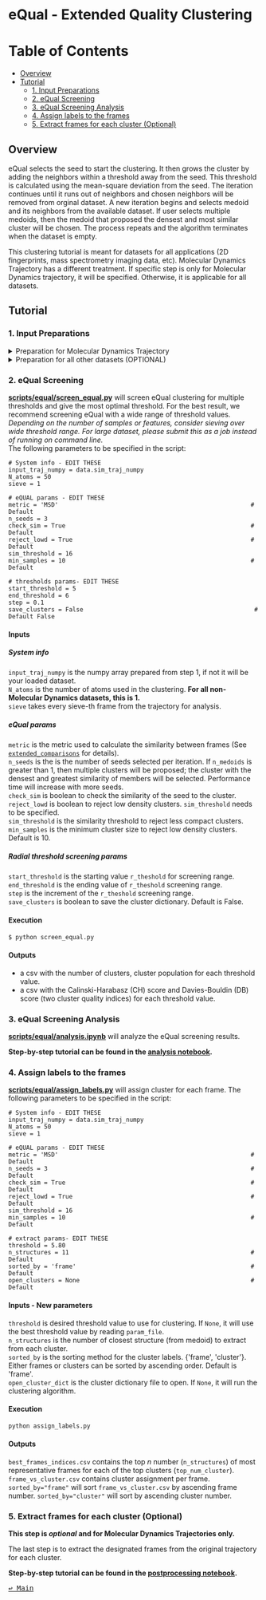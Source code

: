 # eQual - Extended Quality Clustering

Table of Contents
=================
- [Overview](#overview)
- [Tutorial](#tutorial)
    - [1. Input Preparations](#1-input-preparations)
    - [2. eQual Screening](#2-equal-screening)
    - [3. eQual Screening Analysis](#3-equal-screening-analysis)
    - [4. Assign labels to the frames](#4-assign-labels-to-the-frames)
    - [5. Extract frames for each cluster (Optional)](#5-extract-frames-for-each-cluster-optional)

## Overview
eQual selects the seed to start the clustering. It then grows the cluster by adding the neighbors within a threshold away from the seed. This threshold is calculated using the mean-square deviation from the seed. The iteration continues until it runs out of neighbors and chosen neighbors will be removed from orginal dataset. A new iteration begins and selects medoid and its neighbors from the available dataset. If user selects multiple medoids, then the medoid that proposed the densest and most similar cluster will be chosen. The process repeats and the algorithm terminates when the dataset is empty.

This clustering tutorial is meant for datasets for all applications (2D fingerprints, mass spectrometry imaging data, etc). Molecular Dynamics Trajectory has a different treatment. If specific step is only for Molecular Dynamics trajectory, it will be specified. Otherwise, it is applicable for all datasets.

## Tutorial
### 1. Input Preparations
<details>
<summary>Preparation for Molecular Dynamics Trajectory</summary>

Prepare a valid topology file (e.g. `.pdb`, `.prmtop`), trajectory file (e.g. `.dcd`, `.nc`), and the atom selection. This step will convert a Molecular Dynamics trajectory to a numpy ndarray. **Make sure the trajectory is already aligned and/or centered if needed!**

**Step-by-step tutorial can be found in the [scripts/inputs/preprocessing.ipynb](../scripts/inputs/preprocessing.ipynb).**
</details>

<details>
<summary>Preparation for all other datasets (OPTIONAL)</summary>

This step is **optional**. If you are using a metric that is NOT the mean-square deviation (MSD)--default metric, you will need to normalize the dataset. Otherwise, you can skip this step.

[**scripts/inputs/normalize.py**](../scripts/inputs/normalize.py) will normalize the dataset. The following parameters to be specified in the script:

    # System info - EDIT THESE
    data_file = data.blob_disk
    array = np.genfromtxt(data_file, delimiter=',')
    output_base_name = 'output_base_name'

#### Inputs
##### System info
`data_file` is your input file with a 2D array.<br>
`array` is the array is the loaded dataset from `data_file`. This step can be changed according to the type of file format you have. However, `array` must be an array-like in the shape (number of samples, number of features).<br>
`output_base_name` is the base name for the output file. The output file will be saved as `output_base_name.npy`.<br>
</details>

### 2. eQual Screening
[**scripts/equal/screen_equal.py**](../scripts/equal/screen_equal.py) will screen eQual clustering for multiple thresholds and give the most optimal threshold. For the best result, we recommend screening eQual with a wide range of threshold values. <br> 
*Depending on the number of samples or features, consider sieving over wide threshold range. For large dataset, please submit this as a job instead of running on command line.* <br>
The following parameters to be specified in the script:

    # System info - EDIT THESE
    input_traj_numpy = data.sim_traj_numpy
    N_atoms = 50
    sieve = 1

    # eQUAL params - EDIT THESE
    metric = 'MSD'                                                      # Default
    n_seeds = 3
    check_sim = True                                                    # Default
    reject_lowd = True                                                  # Default
    sim_threshold = 16
    min_samples = 10                                                    # Default

    # thresholds params- EDIT THESE
    start_threshold = 5
    end_threshold = 6
    step = 0.1
    save_clusters = False                                                # Default False

#### Inputs

##### System info
`input_traj_numpy` is the numpy array prepared from step 1, if not it will be your loaded dataset. <br>
`N_atoms` is the number of atoms used in the clustering. **For all non-Molecular Dynamics datasets, this is 1.** <br>
`sieve` takes every sieve-th frame from the trajectory for analysis. <br>

##### eQual params
`metric` is the metric used to calculate the similarity between frames (See [`extended_comparisons`](../src/mdance/tools/bts.py#L92) for details). <br>
`n_seeds` is the is the number of seeds selected per iteration. If `n_medoids` is greater than 1, then multiple clusters will be proposed; the cluster with the densest and greatest similarity of members will be selected. Performance time will increase with more seeds. <br>
`check_sim` is boolean to check the similarity of the seed to the cluster. 
`reject_lowd` is boolean to reject low density clusters. `sim_threshold` needs to be specified. <br>
`sim_threshold` is the similarity threshold to reject less compact clusters. <br>
`min_samples` is the minimum cluster size to reject low density clusters. Default is 10. <br>

##### Radial threshold screening params
`start_threshold` is the starting value `r_theshold` for screening range. <br>
`end_threshold` is the ending value of `r_theshold` screening range. <br>
`step` is the increment of the `r_theshold` screening range. <br>
`save_clusters` is boolean to save the cluster dictionary. Default is False. <br>

#### Execution
```bash
$ python screen_equal.py
```

#### Outputs
- a csv with the number of clusters, cluster population for each threshold value. 
- a csv with the Calinski-Harabasz (CH) score and Davies-Bouldin (DB) score (two cluster quality indices) for each threshold value.

### 3. eQual Screening Analysis
[**scripts/equal/analysis.ipynb**](../scripts/equal/analysis_db.ipynb.ipynb) will analyze the eQual screening results. 

**Step-by-step tutorial can be found in the [analysis notebook](../scripts/equal/analysis_db.ipynb).**

### 4. Assign labels to the frames
[**scripts/equal/assign_labels.py**](../scripts/equal/assign_labels.py) will assign cluster for each frame. The following parameters to be specified in the script:

    # System info - EDIT THESE
    input_traj_numpy = data.sim_traj_numpy
    N_atoms = 50
    sieve = 1

    # eQUAL params - EDIT THESE
    metric = 'MSD'                                                      # Default 
    n_seeds = 3                                                         # Default
    check_sim = True                                                    # Default
    reject_lowd = True                                                  # Default
    sim_threshold = 16
    min_samples = 10                                                    # Default

    # extract params- EDIT THESE
    threshold = 5.80
    n_structures = 11                                                   # Default
    sorted_by = 'frame'                                                 # Default
    open_clusters = None                                                # Default   

#### Inputs - New parameters
`threshold` is desired threshold value to use for clustering. If `None`, it will use the best threshold value by reading `param_file`. <br>
`n_structures` is the number of closest structure (from medoid) to extract from each cluster. <br>
`sorted_by` is the sorting method for the cluster labels. {'frame', 'cluster'}. Either frames or clusters can be sorted by ascending order. Default is 'frame'. <br>
`open_cluster_dict` is the cluster dictionary file to open. If `None`, it will run the clustering algorithm. <br>

#### Execution
```bash
python assign_labels.py
```

#### Outputs
`best_frames_indices.csv` contains the top *n* number (`n_structures`) of most representative frames for each of the top clusters (`top_num_cluster`). <br>
`frame_vs_cluster.csv` contains cluster assignment per frame. <br>
`sorted_by="frame"` will sort `frame_vs_cluster.csv` by ascending frame number. `sorted_by="cluster"` will sort by ascending cluster number. <br>

### 5. Extract frames for each cluster (Optional)
**This step is *optional* and for Molecular Dynamics Trajectories only.**

The last step is to extract the designated frames from the original trajectory for each cluster.

**Step-by-step tutorial can be found in the [postprocessing notebook](../scripts/outputs/postprocessing.ipynb).**

<kbd> [↩️ Main](../README.md) </kbd>
